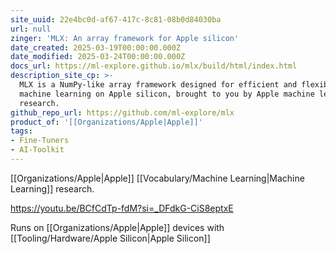 ```yaml
---
site_uuid: 22e4bc0d-af67-417c-8c81-08b0d84030ba
url: null
zinger: 'MLX: An array framework for Apple silicon'
date_created: 2025-03-19T00:00:00.000Z
date_modified: 2025-03-24T00:00:00.000Z
docs_url: https://ml-explore.github.io/mlx/build/html/index.html
description_site_cp: >-
  MLX is a NumPy-like array framework designed for efficient and flexible
  machine learning on Apple silicon, brought to you by Apple machine learning
  research.
github_repo_url: https://github.com/ml-explore/mlx
product_of: '[[Organizations/Apple|Apple]]'
tags:
- Fine-Tuners
- AI-Toolkit
---
```






















































































































































































































































































































































































































































































[[Organizations/Apple|Apple]] [[Vocabulary/Machine Learning|Machine Learning]] research.

https://youtu.be/BCfCdTp-fdM?si=_DFdkG-CiS8eptxE

Runs on [[Organizations/Apple|Apple]] devices with [[Tooling/Hardware/Apple Silicon|Apple Silicon]]
